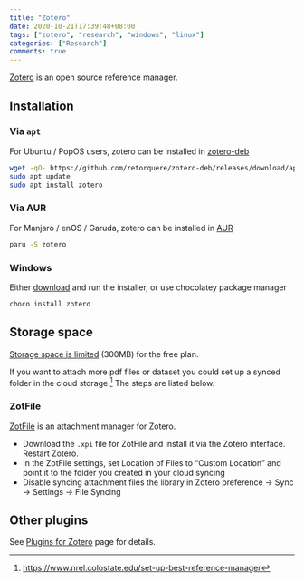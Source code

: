 ```yaml
---
title: "Zotero"
date: 2020-10-21T17:39:48+08:00
tags: ["zotero", "research", "windows", "linux"]
categories: ["Research"]
comments: true
---
```


[Zotero](https://www.zotero.org/download/) is an open source reference manager.

<!--more-->

## Installation

### Via `apt`

For Ubuntu / PopOS users, zotero can be installed in [zotero-deb](https://github.com/retorquere/zotero-deb)

```bash
wget -qO- https://github.com/retorquere/zotero-deb/releases/download/apt-get/install.sh | sudo bash
sudo apt update
sudo apt install zotero
```

### Via AUR

For Manjaro / enOS / Garuda, zotero can be installed in [AUR](https://aur.archlinux.org/packages/zotero/)

```bash
paru -S zotero
```

### Windows

Either [download](https://www.zotero.org/download/) and run the installer, or use chocolatey package manager

```powershell
choco install zotero
```

## Storage space

[Storage space is limited](https://www.zotero.org/storage) (300MB) for the free plan.

If you want to attach more pdf files or dataset you could set up a synced folder in the cloud storage.[^1] The steps are listed below.

### ZotFile

[ZotFile](http://zotfile.com/) is an attachment manager for Zotero.

- Download the `.xpi` file for ZotFile and install it via the Zotero interface. Restart Zotero.
- In the ZotFile settings, set Location of Files to “Custom Location” and point it to the folder you created in your cloud syncing
- Disable syncing attachment files the library in Zotero preference -> Sync -> Settings -> File Syncing

## Other plugins

See [Plugins for Zotero](https://www.zotero.org/support/plugins) page for details.


[^1]: <https://www.nrel.colostate.edu/set-up-best-reference-manager>
